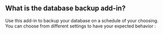 <!-- usedin: [ _legacy_docker/Databases/database-backup.md, _maestro/Databases/database-backup.md, _node/Databases/database-backup.md, _rails/databases/database-backup.md] -->


## What is the database backup add-in?

Use this add-in to backup your database on a schedule of your choosing.  You can choose from different settings to have your expected behavior :

